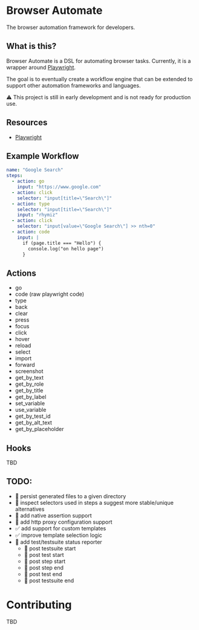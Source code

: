 # Browser Automate

The browser automation framework for developers.

## What is this?

Browser Automate is a DSL for automating browser tasks.
Currently, it is a wrapper around [Playwright](https://playwright.dev/docs/intro).

The goal is to eventually create a workflow engine that can be extended to support other automation frameworks and
languages.

:warning: This project is still in early development and is not ready for production use.

## Resources

* [Playwright](https://playwright.dev/docs/intro)

## Example Workflow

```yaml
name: "Google Search"
steps:
  - action: go
    input: "https://www.google.com"
  - action: click
    selector: "input[title=\"Search\"]"
  - action: type
    selector: "input[title=\"Search\"]"
    input: "rhymiz"
  - action: click
    selector: "input[value=\"Google Search\"] >> nth=0"
  - action: code
    input: |
      if (page.title === "Hello") {
        console.log("on hello page")
      }
```

## Actions

* go
* code (raw playwright code)
* type
* back
* clear
* press
* focus
* click
* hover
* reload
* select
* import
* forward
* screenshot
* get_by_text
* get_by_role
* get_by_title
* get_by_label
* set_variable
* use_variable
* get_by_test_id
* get_by_alt_text
* get_by_placeholder

## Hooks

TBD

## TODO:

* 📝 persist generated files to a given directory
* 📝 inspect selectors used in steps a suggest more stable/unique alternatives
* 📝 add native assertion support
* 📝 add http proxy configuration support
* ✅ add support for custom templates
* ✅ improve template selection logic
* 📝 add test/testsuite status reporter
    * 📝 post testsuite start
    * 📝 post test start
    * 📝 post step start
    * 📝 post step end
    * 📝 post test end
    * 📝 post testsuite end

# Contributing

TBD
